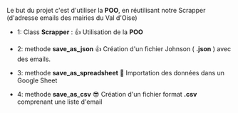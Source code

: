 

Le but du projet c'est d'utiliser la **POO**, en réutilisant notre Scrapper (d'adresse emails des mairies du Val d'Oise)

 - 1: Class    **Scrapper** : :thumbsup: Utilisation de la **POO** 
 
 - 2:  methode **save_as_json** :thumbsup: Création d'un fichier Johnson ( **.json** ) avec des emails.
 
 
 - 3: methode **save_as_spreadsheet** :hankey: Importation des données dans un Google Sheet


 - 4: methode **save_as_csv**  :sunglasses: Création d'un fichier format **.csv** comprenant une liste d'email 

